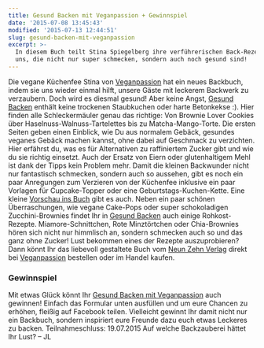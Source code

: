```yaml
---
title: Gesund Backen mit Veganpassion + Gewinnspiel
date: '2015-07-08 13:45:43'
modified: '2015-07-13 12:44:51'
slug: gesund-backen-mit-veganpassion
excerpt: >-
  In diesem Buch teilt Stina Spiegelberg ihre verführerischen Back-Rezepte mit
  uns, die nicht nur super schmecken, sondern auch noch gesund sind!
---
```


Die vegane Küchenfee Stina von [Veganpassion](http://veganpassion.blogspot.de/) hat ein neues Backbuch, indem sie uns wieder einmal hilft, unsere Gäste mit leckerem Backwerk zu verzaubern. Doch wird es diesmal gesund! Aber keine Angst, [Gesund Backen](http://www.veganpassion.de/GesundBacken.html) enthält keine trockenen Staubkuchen oder harte Betonkekse :). Hier finden alle Schleckermäuler genau das richtige: Von Brownie Lover Cookies über Haselnuss-Walnuss-Tartelettes bis zu Matcha-Mango-Torte. Die ersten Seiten geben einen Einblick, wie Du aus normalem Gebäck, gesundes veganes Gebäck machen kannst, ohne dabei auf Geschmack zu verzichten. Hier erfährst du, was es für Alternativen zu raffiniertem Zucker gibt und wie du sie richtig einsetzt. Auch der Ersatz von Eiern oder glutenhaltigem Mehl ist dank der Tipps kein Problem mehr. Damit die kleinen Backwunder nicht nur fantastisch schmecken, sondern auch so aussehen, gibt es noch ein paar Anregungen zum Verzieren von der Küchenfee inklusive ein paar Vorlagen für Cupcake-Topper oder eine Geburtstags-Kuchen-Kette. Eine kleine [Vorschau ins Buch](http://www.veganpassion.de/images/GesundBacken_Onlinevorschau.pdf) gibt es auch. [<!-- Image removed (no copyright): gesund-backen-collage-640x257.jpg -->](https://www.veganblatt.com/i/gesund-backen-collage.jpg) Neben ein paar schönen Überraschungen, wie vegane Cake-Pops oder super schokoladigen Zucchini-Brownies findet Ihr in [Gesund Backen](http://www.veganpassion.de/GesundBacken.html) auch einige Rohkost-Rezepte. Miamore-Schnittchen, Rote Minztörtchen oder Chia-Brownies hören sich nicht nur himmlisch an, sondern schmecken auch so und das ganz ohne Zucker! Lust bekommen eines der Rezepte auszuprobieren? Dann könnt Ihr das liebevoll gestaltete Buch vom [Neun Zehn Verlag](http://www.neunzehn-verlag.de/buecher/gesund-backen) direkt bei [Veganpassion](http://www.veganpassion.de/GesundBacken.html) bestellen oder im Handel kaufen.

### Gewinnspiel

Mit etwas Glück könnt Ihr [Gesund Backen mit Veganpassion](http://www.veganpassion.de/GesundBacken.html) auch gewinnen! Einfach das Formular unten ausfüllen und um eure Chancen zu erhöhen, fleißig auf Facebook teilen. Vielleicht gewinnt Ihr damit nicht nur ein Backbuch, sondern inspiriert eure Freunde dazu euch etwas Leckeres zu backen. Teilnahmeschluss: 19.07.2015 Auf welche Backzauberei hättet Ihr Lust? – JL

